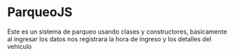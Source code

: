 # ParqueoJS
 
Este es un sistema de parqueo usando clases y constructores, basicamente al ingresar los datos nos registrara la hora de ingreso y los detalles del vehiculo
